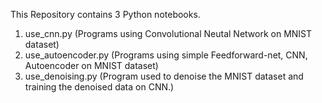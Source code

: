 This Repository contains 3 Python notebooks.<br>
1. use_cnn.py (Programs using Convolutional Neutal Network on MNIST dataset)<br>
2. use_autoencoder.py (Programs using simple Feedforward-net, CNN, Autoencoder on MNIST dataset)<br>
3. use_denoising.py   (Program used to denoise the MNIST dataset and training the denoised data on CNN.)
